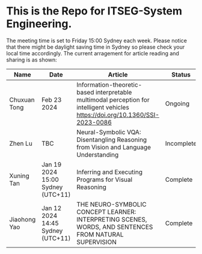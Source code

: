 # This is the Repo for ITSEG-System Engineering.

The meeting time is set to Friday 15:00 Sydney each week. 
Please notice that there might be daylight saving time in Sydney so please check your local time accordingly.
The current arragement for article reading and sharing is as shown:

| Name      | Date | Article| Status|
| ----------- | ----------- |----------- | ----------- |
| Chuxuan Tong | Feb 23 2024 | Information-theoretic-based interpretable multimodal perception for intelligent vehicles https://doi.org/10.1360/SSI-2023-0086 | Ongoing |
| Zhen Lu | TBC | Neural-Symbolic VQA: Disentangling Reasoning from Vision and Language Understanding | Incomplete |
| Xuning Tan | Jan 19 2024 15:00 Sydney (UTC+11) | Inferring and Executing Programs for Visual Reasoning | Complete |
| Jiaohong Yao | Jan 12 2024 14:45 Sydney (UTC+11) | THE NEURO-SYMBOLIC CONCEPT LEARNER: INTERPRETING SCENES, WORDS, AND SENTENCES FROM NATURAL SUPERVISION| Complete |
